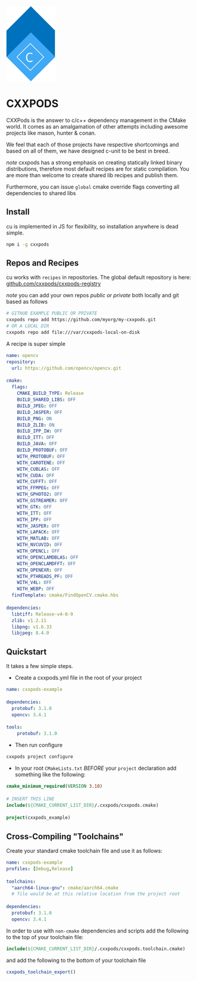 ![logo](art/logo.png)

# CXXPODS 

CXXPods is the answer to c/c++ dependency management
in the CMake world.  It comes as an
amalgamation of other attempts including
awesome projects like mason, hunter & conan.

We feel that each of those projects have respective
shortcomings and based on all of them, we have
designed c-unit to be best in breed.

_note_ cxxpods has a strong emphasis on creating statically
linked binary distributions, therefore most default recipes
are for static compilation.  You are more than welcome
to create shared lib recipes and publish them.

Furthermore, you can issue `global` cmake override flags converting
all dependencies to shared libs 

## Install

cu is implemented in JS for flexibility, so installation 
anywhere is dead simple.

```bash
npm i -g cxxpods
```

## Repos and Recipes

cu works with `recipes` in repositories.  The global default repository is here: 
[github.com/cxxpods/cxxpods-registry](http://github.com/cxxpods/cxxpods-registry)

_note_ you can add your own repos *public or private* both locally and git based as follows

```bash
# GITHUB EXAMPLE PUBLIC OR PRIVATE
cxxpods repo add https://github.com/myorg/my-cxxpods.git
# OR A LOCAL DIR
cxxpods repo add file:///var/cxxpods-local-on-disk
```

A recipe is super simple
```yaml
name: opencv
repository: 
  url: https://github.com/opencv/opencv.git

cmake:
  flags:
    CMAKE_BUILD_TYPE: Release
    BUILD_SHARED_LIBS: OFF
    BUILD_JPEG: OFF
    BUILD_JASPER: OFF
    BUILD_PNG: ON
    BUILD_ZLIB: ON
    BUILD_IPP_IW: OFF
    BUILD_ITT: OFF
    BUILD_JAVA: OFF
    BUILD_PROTOBUF: OFF
    WITH_PROTOBUF: OFF
    WITH_CAROTENE: OFF
    WITH_CUBLAS: OFF
    WITH_CUDA: OFF
    WITH_CUFFT: OFF
    WITH_FFMPEG: OFF
    WITH_GPHOTO2: OFF
    WITH_GSTREAMER: OFF
    WITH_GTK: OFF
    WITH_ITT: OFF
    WITH_IPP: OFF
    WITH_JASPER: OFF
    WITH_LAPACK: OFF
    WITH_MATLAB: OFF
    WITH_NVCUVID: OFF
    WITH_OPENCL: OFF
    WITH_OPENCLAMDBLAS: OFF
    WITH_OPENCLAMDFFT: OFF
    WITH_OPENEXR: OFF
    WITH_PTHREADS_PF: OFF
    WITH_V4L: OFF
    WITH_WEBP: OFF
  findTemplate: cmake/FindOpenCV.cmake.hbs

dependencies:
  libtiff: Release-v4-0-9
  zlib: v1.2.11
  libpng: v1.6.33
  libjpeg: 8.4.0
```

## Quickstart

It takes a few simple steps.

* Create a cxxpods.yml file in the root of your project

```yaml
name: cxxpods-example

dependencies:
  protobuf: 3.1.0
  opencv: 3.4.1

tools:
	protobuf: 3.1.0
```

* Then run configure

```bash
cxxpods project configure
```

* In your root `CMakeLists.txt` *BEFORE* your `project` declaration 
add something like the following:

```cmake
cmake_minimum_required(VERSION 3.10)

# INSERT THIS LINE
include(${CMAKE_CURRENT_LIST_DIR}/.cxxpods/cxxpods.cmake)

project(cxxpods_example)
```

## Cross-Compiling "Toolchains"

Create your standard cmake toolchain file and
use it as follows:

```yaml
name: cxxpods-example
profiles: [Debug,Release]

toolchains:
  "aarch64-linux-gnu": cmake/aarch64.cmake 
  # file would be at this relative location from the project root

dependencies:
  protobuf: 3.1.0
  opencv: 3.4.1

```

In order to use with `non-cmake` dependencies and scripts
add the following to the top of your toolchain file:

```cmake
include(${CMAKE_CURRENT_LIST_DIR}/.cxxpods/cxxpods.toolchain.cmake)
```

and add the following to the bottom of your toolchain file

```cmake
cxxpods_toolchain_export()
```